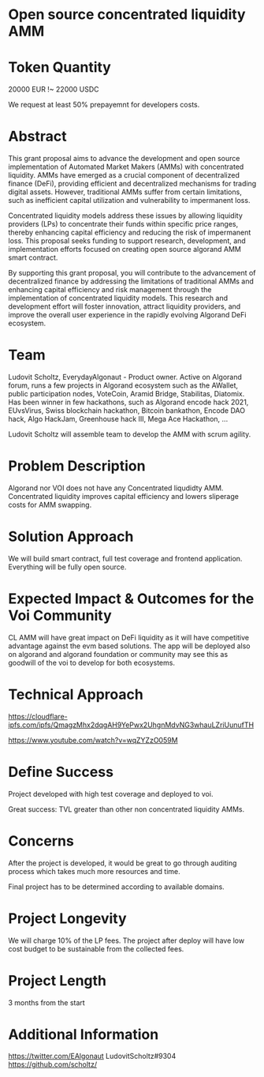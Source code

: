# **Open source concentrated liquidity AMM**

# Token Quantity
20000 EUR !~ 22000 USDC

We request at least 50% prepayemnt for developers costs.

# Abstract
This grant proposal aims to advance the development and open source implementation of Automated Market Makers (AMMs) with concentrated liquidity. AMMs have emerged as a crucial component of decentralized finance (DeFi), providing efficient and decentralized mechanisms for trading digital assets. However, traditional AMMs suffer from certain limitations, such as inefficient capital utilization and vulnerability to impermanent loss.

Concentrated liquidity models address these issues by allowing liquidity providers (LPs) to concentrate their funds within specific price ranges, thereby enhancing capital efficiency and reducing the risk of impermanent loss. This proposal seeks funding to support research, development, and implementation efforts focused on creating open source algorand AMM smart contract.

By supporting this grant proposal, you will contribute to the advancement of decentralized finance by addressing the limitations of traditional AMMs and enhancing capital efficiency and risk management through the implementation of concentrated liquidity models. This research and development effort will foster innovation, attract liquidity providers, and improve the overall user experience in the rapidly evolving Algorand DeFi ecosystem.

# Team 
Ludovit Scholtz, EverydayAlgonaut - Product owner. Active on Algorand forum, runs a few projects in Algorand ecosystem such as the AWallet, public participation nodes, VoteCoin, Aramid Bridge, Stabilitas, Diatomix. Has been winner in few hackathons, such as Algorand encode hack 2021, EUvsVirus, Swiss blockchain hackathon, Bitcoin bankathon, Encode DAO hack, Algo HackJam, Greenhouse hack III, Mega Ace Hackathon, ...

Ludovit Scholtz will assemble team to develop the AMM with scrum agility.

# Problem Description 
Algorand nor VOI does not have any Concentrated liqudidty AMM. Concentrated liquidity improves capital efficiency and lowers sliperage costs for AMM swapping.

# Solution Approach 
We will build smart contract, full test coverage and frontend application. Everything will be fully open source.

# Expected Impact & Outcomes for the Voi Community 
CL AMM will have great impact on DeFi liquidity as it will have competitive advantage against the evm based solutions. The app will be deployed also on algorand and algorand foundation or community may see this as goodwill of the voi to develop for both ecosystems.

# Technical Approach
https://cloudflare-ipfs.com/ipfs/QmagzMhx2dqgAH9YePwx2UhgnMdvNG3whauLZriUunufTH

https://www.youtube.com/watch?v=wqZYZzO059M

# Define Success
Project developed with high test coverage and deployed to voi.

Great success: TVL greater than other non concentrated liquidity AMMs.

# Concerns
After the project is developed, it would be great to go through auditing process which takes much more resources and time.

Final project has to be determined according to available domains.

# Project Longevity 
We will charge 10% of the LP fees. The project after deploy will have low cost budget to be sustainable from the collected fees.

# Project Length
3 months from the start

# Additional Information

https://twitter.com/EAlgonaut
LudovitScholtz#9304
https://github.com/scholtz/
